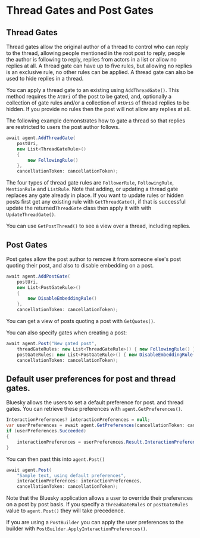 # Thread Gates and Post Gates

## <a name="threadGates">Thread Gates</a>

Thread gates allow the original author of a thread to control who can reply to the thread, allowing people mentioned in the root post to reply,
people the author is following to reply, replies from actors in a list or allow no replies at all.
A thread gate can have up to five rules, but allowing no replies is an exclusive rule, no other rules can be applied.
A thread gate can also be used to hide replies in a thread.

You can apply a thread gate to an existing using `AddThreadGate()`. This method requires the `AtUri` of the post to be gated,
and, optionally a collection of gate rules and/or a collection of `AtUri`s of thread replies to be hidden.
If you provide no rules then the post will not allow any replies at all.

The following example demonstrates how to gate a thread so that replies are restricted to users the post author follows.

```c#
await agent.AddThreadGate(
    postUri,
    new List<ThreadGateRule>()
    {
        new FollowingRule()
    },
    cancellationToken: cancellationToken);
```

The four types of thread gate rules are `FollowerRule`, `FollowingRule`, `MentionRule` and `ListRule`. Note that adding,
or updating a thread gate replaces any gate already in place. If you want to update rules or hidden posts first get any existing rule
with `GetThreadGate()`, if that is successful update the returned`ThreadGate` class then apply it with with `UpdateThreadGate()`.

You can use `GetPostThread()` to see a view over a thread, including replies.

## <a name="postGates">Post Gates</a>

Post gates allow the post author to remove it from someone else's post quoting their post, and also to disable embedding on a post.

```c#
await agent.AddPostGate(
    postUri,
    new List<PostGateRule>()
    {
        new DisableEmbeddingRule()
    },
    cancellationToken: cancellationToken);
```

You can get a view of posts quoting a post with `GetQuotes()`.

You can also specify gates when creating a post:

```c#
await agent.Post("New gated post",
    threadGateRules: new List<ThreadGateRule>() { new FollowingRule() },
    postGateRules: new List<PostGateRule>() { new DisableEmbeddingRule() },
    cancellationToken: cancellationToken);
```

## Default user preferences for post and thread gates.

Bluesky allows the users to set a default preference for post. and thread gates. You can retrieve these preferences with `agent.GetPreferences()`.

```c#
InteractionPreferences? interactionPreferences = null;
var userPreferences = await agent.GetPreferences(cancellationToken: cancellationToken);
if (userPreferences.Succeeded)
{
    interactionPreferences = userPreferences.Result.InteractionPreferences;
}
```

You can then past this into `agent.Post()`

```c#
await agent.Post(
    "Sample text, using default preferences",
    interactionPreferences: interactionPreferences,
    cancellationToken: cancellationToken);
```

Note that the Bluesky application allows a user to override their preferences on a post by post basis.
If you specify a `threadGateRules` or `postGateRules` value to `agent.Post()` they will take precedence.

If you are using a `PostBuilder` you can apply the user preferences to the builder with `PostBuilder.ApplyInteractionPreferences()`.

